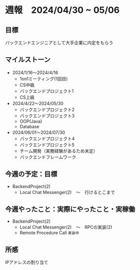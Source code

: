 # 週報　2024/04/30 ~ 05/06

## 目標
バックエンドエンジニアとして大手企業に内定をもらう

## マイルストーン
- 2024/1/16〜2024/4/16
    - 1on1ミーティング(1回目)
    - CS中級
    - バックエンドプロジェクト1
    - CS上級
- 2024/4/22〜2024/05/30
   - バックエンドプロジェクト2
   - バックエンドプロジェクト3
   - OOP(Java)
   - Database
- 2024/06/01〜2024/07/30
    - バックエンドプロジェクト4
    - バックエンドプロジェクト5
    - チーム開発（実務経験があるため未定）
    - バックエンドフレームワーク

## 今週の予定：目標
- BackendProject(2)
  - Local Chat Messenger(2)　〜　行けるとこまで

## 今週やったこと：実際にやったこと・実稼働
- BackendProject(2)
  - Local Chat Messenger(2)　〜　RPCの実装(2)
  - Remote Procedure Call `実装中`

    
## 所感
IPアドレスの割り当て
